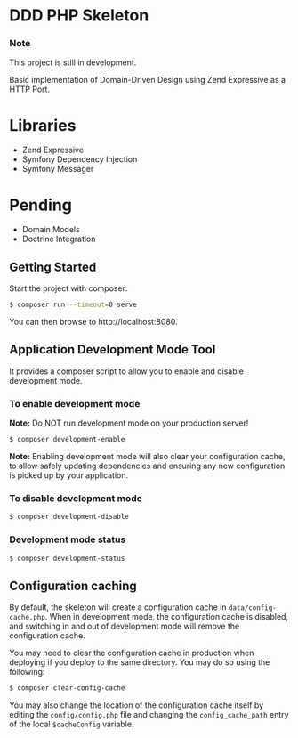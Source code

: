 # DDD PHP Skeleton

### Note
This project is still in development.

Basic implementation of Domain-Driven Design using Zend Expressive as a HTTP Port.

# Libraries
- Zend Expressive
- Symfony Dependency Injection
- Symfony Messager

# Pending
- Domain Models
- Doctrine Integration


## Getting Started

Start the project with composer:

```bash
$ composer run --timeout=0 serve
```

You can then browse to http://localhost:8080.

## Application Development Mode Tool

It provides a composer script to allow you to enable and disable development mode.

### To enable development mode

**Note:** Do NOT run development mode on your production server!

```bash
$ composer development-enable
```

**Note:** Enabling development mode will also clear your configuration cache, to
allow safely updating dependencies and ensuring any new configuration is picked
up by your application.

### To disable development mode

```bash
$ composer development-disable
```

### Development mode status

```bash
$ composer development-status
```

## Configuration caching

By default, the skeleton will create a configuration cache in
`data/config-cache.php`. When in development mode, the configuration cache is
disabled, and switching in and out of development mode will remove the
configuration cache.

You may need to clear the configuration cache in production when deploying if
you deploy to the same directory. You may do so using the following:

```bash
$ composer clear-config-cache
```

You may also change the location of the configuration cache itself by editing
the `config/config.php` file and changing the `config_cache_path` entry of the
local `$cacheConfig` variable.
